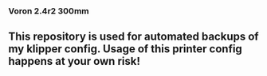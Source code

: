 ### Voron 2.4r2 300mm
## This repository is used for automated backups of my klipper config. Usage of this printer config happens at your own risk!